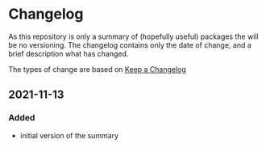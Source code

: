 # Changelog

As this repository is only a summary of (hopefully useful) packages the will be no
versioning. The changelog contains only the date of change, and a brief description 
what has changed.

The types of change are based on [Keep a Changelog](https://keepachangelog.com/en/1.0.0/#how)

## 2021-11-13
### Added
- initial version of the summary
